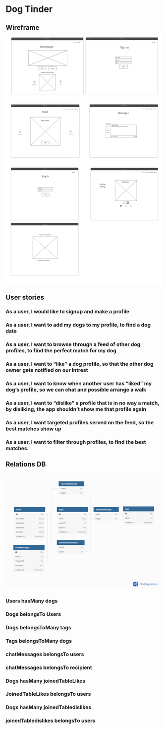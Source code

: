 # Dog Tinder

## Wireframe

<img src="./Homepage_&_signup.png"/>
<img src="./Feed_&_messages.png"/>
<img src="./Login_&_My_profile.png"/>

## User stories

### As a user, I would like to signup and make a profile

### As a user, I want to add my dogs to my profile, to find a dog date

### As a user, I want to browse through a feed of other dog profiles, to find the perfect match for my dog

### As a user, I want to “like” a dog profile, so that the other dog owner gets notified on our intrest

### As a user, I want to know when another user has “liked” my dog’s profile, so we can chat and possible arrange a walk

### As a user, I want to “dislike” a profile that is in no way a match, by disliking, the app shouldn’t show me that profile again

### As a user, I want targeted profiles served on the feed, so the best matches show up

### As a user, I want to filter through profiles, to find the best matches.

## Relations DB

<img src="./Untitled.png"/>

### Users hasMany dogs

### Dogs belongsTo Users

### Dogs belongsToMany tags

### Tags belongsToMany dogs

### chatMessages belongsTo users

### chatMessages belongsTo recipient

### Dogs hasMany joinedTableLikes

### JoinedTableLikes belongsTo users

### Dogs hasMany joinedTabledislikes

### joinedTabledislikes belongsTo users
